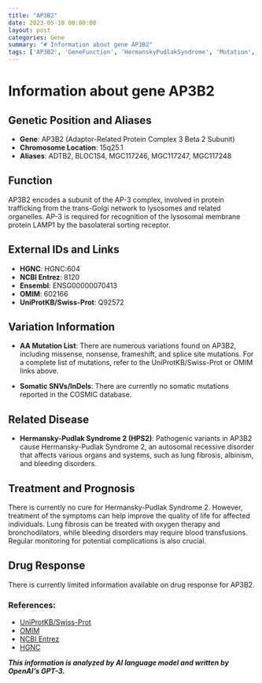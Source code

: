 ```yaml
---
title: "AP3B2"
date: 2023-05-10 00:00:00
layout: post
categories: Gene
summary: "# Information about gene AP3B2"
tags: ['AP3B2', 'GeneFunction', 'HermanskyPudlakSyndrome', 'Mutation', 'Prognosis', 'DrugResponse', 'UniProtKB', 'OMIM']
---
```


# Information about gene AP3B2

## Genetic Position and Aliases
- **Gene**: AP3B2 (Adaptor-Related Protein Complex 3 Beta 2 Subunit)
- **Chromosome Location**: 15q25.1
- **Aliases**: ADTB2, BLOC1S4, MGC117246, MGC117247, MGC117248

## Function
AP3B2 encodes a subunit of the AP-3 complex, involved in protein trafficking from the trans-Golgi network to lysosomes and related organelles. AP-3 is required for recognition of the lysosomal membrane protein LAMP1 by the basolateral sorting receptor. 

## External IDs and Links
- **HGNC**: HGNC:604
- **NCBI Entrez**: 8120
- **Ensembl**: ENSG00000070413
- **OMIM**: 602166
- **UniProtKB/Swiss-Prot**: Q92572

## Variation Information
- **AA Mutation List**: There are numerous variations found on AP3B2, including missense, nonsense, frameshift, and splice site mutations. For a complete list of mutations, refer to the UniProtKB/Swiss-Prot or OMIM links above. 

- **Somatic SNVs/InDels**: There are currently no somatic mutations reported in the COSMIC database.

## Related Disease
- **Hermansky-Pudlak Syndrome 2 (HPS2)**: Pathogenic variants in AP3B2 cause Hermansky-Pudlak Syndrome 2, an autosomal recessive disorder that affects various organs and systems, such as lung fibrosis, albinism, and bleeding disorders.

## Treatment and Prognosis
There is currently no cure for Hermansky-Pudlak Syndrome 2. However, treatment of the symptoms can help improve the quality of life for affected individuals. Lung fibrosis can be treated with oxygen therapy and bronchodilators, while bleeding disorders may require blood transfusions. Regular monitoring for potential complications is also crucial.

## Drug Response
There is currently limited information available on drug response for AP3B2. 

### References:
- [UniProtKB/Swiss-Prot]([Click](https://www.uniprot.org/uniprot/Q92572))
- [OMIM]([Click](https://www.omim.org/entry/602166))
- [NCBI Entrez]([Click](https://www.ncbi.nlm.nih.gov/gene/8120))
- [HGNC]([Click](https://www.genenames.org/data/gene-symbol-report/#!/hgnc_id/HGNC:604))

**_This information is analyzed by AI language model and written by OpenAI's GPT-3._**
